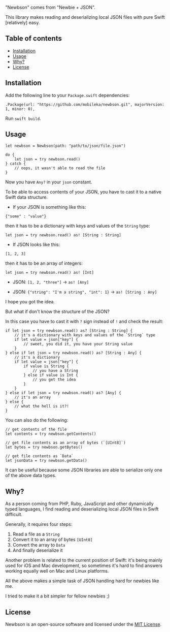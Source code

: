 "Newbson" comes from "Newbie + JSON".

This library makes reading and deserializing local JSON files with pure Swift [relatively] easy.

## Table of contents

- [Installation](#installation)
- [Usage](#usage)
- [Why?](#why)
- [License](#license)

## Installation

Add the following line to your `Package.swift` dependencies:

`.Package(url: "https://github.com/mobileka/newbson.git", majorVersion: 1, minor: 0),`

Run `swift build`.

## Usage

```
let newbson = Newbson(path: "path/to/json/file.json")

do {
	let json = try newbson.read()
} catch {
	// oops, it wasn't able to read the file
}
```

Now you have `Any?` in your `json` constant.

To be able to access contents of your JSON, you have to cast it to a native Swift data structure.

* If your JSON is something like this:

`{"some" : "value"}`

then it has to be a dictionary with keys and values of the `String` type:

`let json = try newbson.read() as! [String : String]`

* If JSON looks like this:

`[1, 2, 3]`

then it has to be an array of integers:

`let json = try newbson.read() as! [Int]`

* JSON: `[1, 2, "three"]` -> `as! [Any]`

* JSON: `{"string": "I'm a string", "int": 1}` -> `as! [String : Any]`

I hope you got the idea.

But what if don't know the structure of the JSON?

In this case you have to cast it with `?` sign instead of `!` and check the result:

```
if let json = try newbson.read() as? [String : String] {
	// it's a dictionary with keys and values of the `String` type
	if let value = json["key"] {
		// sweet, you did it, you have your String value
	}
} else if let json = try newbson.read() as? [String : Any] {
	// it's a dictionary
	if let value = json["key"] {
		if value is String {
			// you have a String
		} else if value is Int {
			// you get the idea
		}
	}
} else if let json = try newbson.read() as? [Any] {
	// it's an array
} else {
	// what the hell is it?!
}
```

You can also do the following:

```
// get contents of the file
let contents = try newbson.getContents()

// get file contents as an array of bytes (`[UInt8]`)
let bytes = try newbson.getBytes()

// get file contents as `Data`
let jsonData = try newbson.getData()
```

It can be useful because some JSON libraries are able to serialize only one of the above data types.

## Why?

As a person coming from PHP, Ruby, JavaScript and other dynamically typed languages, I find reading and deserializing local JSON files in Swift difficult.

Generally, it requires four steps:

1. Read a file as a `String`
2. Convert it to an array of bytes `[UInt8]`
3. Convert the array to `Data`
4. And finally deserialize it

Another problem is related to the current position of Swift: it's being mainly used for iOS and Mac development, so sometimes it's hard to find answers working equally well on Mac and Linux platforms.

All the above makes a simple task of JSON handling hard for newbies like me.

I tried to make it a bit simpler for fellow newbies ;)

## License

Newbson is an open-source software and licensed under the [MIT License](https://github.com/mobileka/newbson/blob/master/license).
